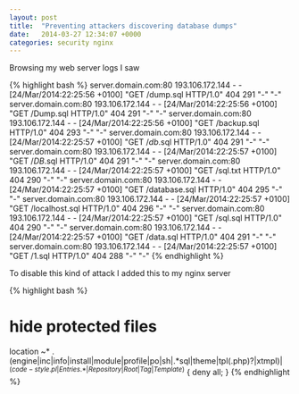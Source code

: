 ```yaml
---
layout: post
title:  "Preventing attackers discovering database dumps"
date:   2014-03-27 12:34:07 +0000
categories: security nginx
---
```


Browsing my web server logs I saw


{% highlight bash %}
server.domain.com:80 193.106.172.144 - - [24/Mar/2014:22:25:56 +0100] "GET /dump.sql HTTP/1.0" 404 291 "-" "-"
server.domain.com:80 193.106.172.144 - - [24/Mar/2014:22:25:56 +0100] "GET /Dump.sql HTTP/1.0" 404 291 "-" "-"
server.domain.com:80 193.106.172.144 - - [24/Mar/2014:22:25:56 +0100] "GET /backup.sql HTTP/1.0" 404 293 "-" "-"
server.domain.com:80 193.106.172.144 - - [24/Mar/2014:22:25:57 +0100] "GET /_db_.sql HTTP/1.0" 404 291 "-" "-"
server.domain.com:80 193.106.172.144 - - [24/Mar/2014:22:25:57 +0100] "GET /_DB_.sql HTTP/1.0" 404 291 "-" "-"
server.domain.com:80 193.106.172.144 - - [24/Mar/2014:22:25:57 +0100] "GET /sql.txt HTTP/1.0" 404 290 "-" "-"
server.domain.com:80 193.106.172.144 - - [24/Mar/2014:22:25:57 +0100] "GET /database.sql HTTP/1.0" 404 295 "-" "-"
server.domain.com:80 193.106.172.144 - - [24/Mar/2014:22:25:57 +0100] "GET /localhost.sql HTTP/1.0" 404 296 "-" "-"
server.domain.com:80 193.106.172.144 - - [24/Mar/2014:22:25:57 +0100] "GET /sql.sql HTTP/1.0" 404 290 "-" "-"
server.domain.com:80 193.106.172.144 - - [24/Mar/2014:22:25:57 +0100] "GET /data.sql HTTP/1.0" 404 291 "-" "-"
server.domain.com:80 193.106.172.144 - - [24/Mar/2014:22:25:57 +0100] "GET /1.sql HTTP/1.0" 404 288 "-" "-"
{% endhighlight %}

To disable this kind of attack I added this to my nginx server

{% highlight bash %}
# hide protected files
location ~* .(engine|inc|info|install|module|profile|po|sh|.*sql|theme|tpl(.php)?|xtmpl)$|^(code-style.pl|Entries.*|Repository|Root|Tag|Template)$ {
deny all;
}
{% endhighlight %}
